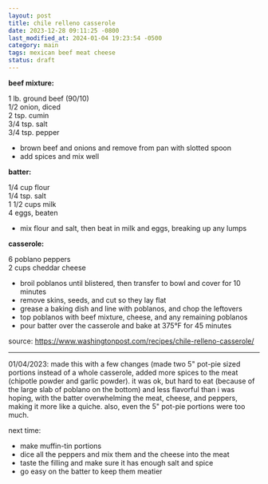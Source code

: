 ```yaml
---
layout: post
title: chile relleno casserole
date: 2023-12-28 09:11:25 -0800
last_modified_at: 2024-01-04 19:23:54 -0500
category: main
tags: mexican beef meat cheese
status: draft
---
```


**beef mixture:**

1 lb. ground beef (90/10)  
1/2 onion, diced  
2 tsp. cumin  
3/4 tsp. salt  
3/4 tsp. pepper  
* brown beef and onions and remove from pan with slotted spoon
* add spices and mix well

**batter:**

1/4 cup flour  
1/4 tsp. salt  
1 1/2 cups milk  
4 eggs, beaten  
* mix flour and salt, then beat in milk and eggs, breaking up any lumps

**casserole:**

6 poblano peppers  
2 cups cheddar cheese  
* broil poblanos until blistered, then transfer to bowl and cover for 10 minutes
* remove skins, seeds, and cut so they lay flat
* grease a baking dish and line with poblanos, and chop the leftovers
* top poblanos with beef mixture, cheese, and any remaining poblanos
* pour batter over the casserole and bake at 375°F for 45 minutes

source: <https://www.washingtonpost.com/recipes/chile-relleno-casserole/>

---
01/04/2023: made this with a few changes (made two 5" pot-pie sized portions instead
of a whole casserole, added more spices to the meat (chipotle powder and garlic
powder). it was ok, but hard to eat (because of the large slab of poblano on the
bottom) and less flavorful than i was hoping, with the batter overwhelming the meat,
cheese, and peppers, making it more like a quiche. also, even the 5" pot-pie
portions were too much.

next time:
* make muffin-tin portions
* dice all the peppers and mix them and the cheese into the meat
* taste the filling and make sure it has enough salt and spice
* go easy on the batter to keep them meatier
